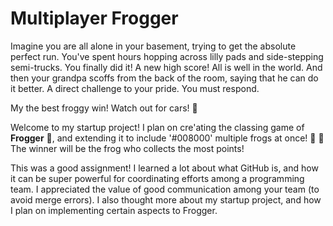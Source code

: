 
 
#  Multiplayer Frogger

Imagine you are all alone in your basement, trying to get the absolute perfect run. You've spent hours hopping across lilly pads and side-stepping semi-trucks. You finally did it! A new high score! All is well in the world. And then your grandpa scoffs from the back of the room, saying that he can do it better. A direct challenge to your pride. You must respond.

My the best froggy win! Watch out for cars! 🚙

Welcome to my startup project! I plan on cre'ating the classing game of **Frogger** :frog:, and extending it to include '#008000' multiple frogs at once! 🐸 :frog: The winner will be the frog who collects the most points! 


This was a good assignment! I learned a lot about what GitHub is, and how it can be super powerful for coordinating efforts among a programming team. I appreciated the value of good communication among your team (to avoid merge errors). I also thought more about my startup project, and how I plan on implementing certain aspects to Frogger.
